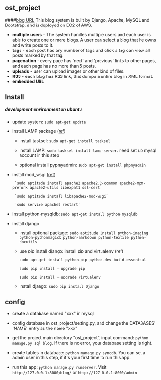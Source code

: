 ost_project
---
####[blog URL](http://ec2-54-200-28-13.us-west-2.compute.amazonaws.com/blog/)
This blog system is built by Django, Apache, MySQL and Bootstrap, and is deployed on EC2 of AWS. 

* **multiple users** - The system handles multiple users and each user is able to create one or more blogs. A user can select a blog that he owns and write posts to it.
* **tags** - each post has any number of tags and click a tag can view all posts marked by that tag. 
* **pagenation** - every page has 'next' and 'previous' links to other pages, and each page has no more than 5 posts. 
* **uploads** - user can upload images or other kind of files.
* **RSS** - each blog has RSS link, that dumps a entire blog in XML format.
* **embedded URL** 

Install
---
##### development environment on ubuntu
	
* update system: `sudo apt-get update`

* install LAMP package ([ref](https://help.ubuntu.com/community/ApacheMySQLPHP))
	- install tasksel: `sudo apt-get install tasksel`
		
	- install LAMP: `sudo tasksel install lamp-server`. need set up mysql account in this step

	- optional install pypmyadmin: `sudo apt-get install phpmyadmin`

* install mod_wsgi ([ref](https://www.digitalocean.com/community/articles/installing-mod_wsgi-on-ubuntu-12-04))
	

	   `sudo aptitude install apache2 apache2.2-common apache2-mpm-prefork apache2-utils libexpat1 ssl-cert`

	   `sudo aptitude install libapache2-mod-wsgi`

	   `sudo service apache2 restart`


* install python-mysqldb: `sudo apt-get install python-mysqldb`

* install django
	- install optional package: `sudo aptitude install python-imaging python-pythonmagick python-markdown python-textile python-docutils`
	- use pip install django:
		install pip and virtualenv ([ref](http://www.saltycrane.com/blog/2010/02/how-install-pip-ubuntu/))
			
		`sudo apt-get install python-pip python-dev build-essential`

		`sudo pip install --upgrade pip`

		`sudo pip install --upgrade virtualenv`

	- install django: `sudo pip install Django`

config
---
* create a database named "xxx" in mysql

* config database in ost_project/setting.py, and change the DATABASES' 'NAME' entry as the name "xxx"

* get the project main directory "ost_project", input command: `python manage.py sql blog`. If there is no error, your database setting is right.

* create tables in database: `python manage.py syncdb`. You can set a admin user in this step, if it's your first time to run this app.

* run this app: `python manage.py runserver`. Visit `http://127.0.0.1:8000/blog/` or `http://127.0.0.1:8000/admin`
